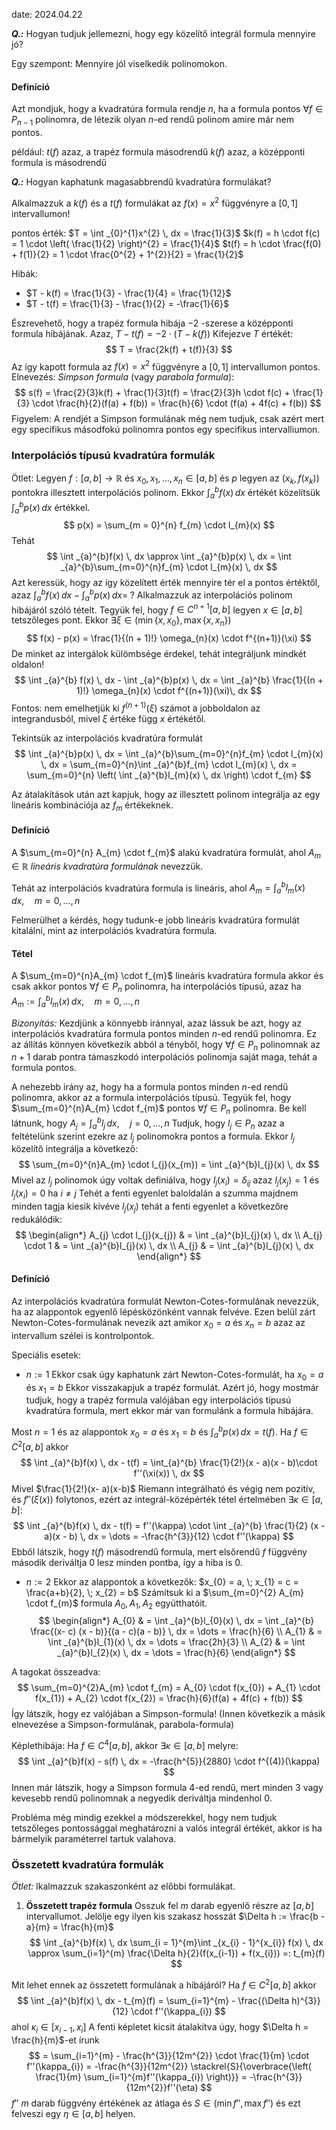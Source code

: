 date: 2024.04.22

***Q.:*** Hogyan tudjuk jellemezni, hogy egy közelítő integrál formula mennyire jó?

Egy szempont: Mennyire jól viselkedik polinomokon.

#### Definíció
Azt mondjuk, hogy a kvadratúra formula rendje $n$, ha a formula pontos $\forall f \in P_{n-1}$ polinomra, de létezik olyan $n$-ed rendű polinom amire már nem pontos.

például:
$t(f)$ azaz, a trapéz formula másodrendű
$k(f)$ azaz, a középponti formula is másodrendű

***Q.:*** Hogyan kaphatunk magasabbrendű kvadratúra formulákat?

Alkalmazzuk a $k(f)$ és a $t(f)$ formulákat az $f(x) = x^{2}$ függvényre a $[0, 1]$ intervallumon!

pontos érték: $T = \int _{0}^{1}x^{2} \, dx = \frac{1}{3}$ 
$k(f) = h \cdot f(c) = 1 \cdot \left( \frac{1}{2} \right)^{2} = \frac{1}{4}$ 
$t(f) = h \cdot \frac{f(0) + f(1)}{2} = 1 \cdot \frac{0^{2} + 1^{2}}{2} = \frac{1}{2}$

Hibák:
- $T - k(f) = \frac{1}{3} - \frac{1}{4} = \frac{1}{12}$
- $T - t(f) = \frac{1}{3} - \frac{1}{2} = -\frac{1}{6}$

Észrevehető, hogy a trapéz formula hibája $-2$ -szerese a középponti formula hibájának. Azaz, $T - t(f) = -2 \cdot (T - k(f))$
Kifejezve $T$ értékét:
$$
T = \frac{2k(f) + t(f)}{3}
$$
Az így kapott formula az $f(x) = x^{2}$ függvényre a $[0, 1]$ intervallumon pontos. 
Elnevezés: *Simpson formula* (vagy *parabola formula*):
$$
s(f) = \frac{2}{3}k(f) + \frac{1}{3}t(f) = \frac{2}{3}h \cdot f(c) + \frac{1}{3} \cdot \frac{h}{2}(f(a) + f(b)) = \frac{h}{6} \cdot (f(a) + 4f(c) + f(b))
$$
Figyelem: A rendjét a Simpson formulának még nem tudjuk, csak azért mert egy specifikus másodfokú polinomra pontos egy specifikus intervalliumon.

### Interpolációs típusú kvadratúra formulák

Ötlet: Legyen $f:[a, b] \to \mathbb{R}$ és $x_{0}, x_{1}, \dots, x_{n} \in [a, b]$ és $p$ legyen az $(x_{k}, f(x_{k}))$ pontokra illesztett interpolációs polinom. Ekkor $\int _{a}^{b}f(x) \, dx$ értékét közelítsük $\int _{a}^{b}p(x) \, dx$ értékkel.
$$
p(x) = \sum_{m = 0}^{n} f_{m} \cdot l_{m}(x)
$$
Tehát
$$
\int _{a}^{b}f(x) \, dx \approx \int _{a}^{b}p(x) \, dx = \int _{a}^{b}\sum_{m=0}^{n}f_{m} \cdot l_{m}(x) \, dx 
$$
Azt keressük, hogy az így közelített érték mennyire tér el a pontos értéktől, azaz $\int _{a}^{b}f(x) \, dx - \int _{a}^{b}p(x) \, dx = \; ?$
Alkalmazzuk az interpolációs polinom hibájáról szóló tételt.
Tegyük fel, hogy $f \in C^{n+1}[a, b]$ legyen $x \in [a, b]$  tetszőleges pont. Ekkor $\exists \xi \in (\min\{ x, x_{0} \}, \max\{ x, x_{n} \})$
$$
f(x) - p(x) = \frac{1}{(n + 1)!} \omega_{n}(x) \cdot f^{(n+1)}(\xi)
$$
De minket az intergálok külömbsége érdekel, tehát integráljunk mindkét oldalon!
$$
\int _{a}^{b} f(x) \, dx - \int  _{a}^{b}p(x) \, dx = \int _{a}^{b} \frac{1}{(n + 1)!} \omega_{n}(x) \cdot f^{(n+1)}(\xi)\, dx 
$$
Fontos: nem emelhetjük ki $f^{(n+1)}(\xi)$ számot a jobboldalon az integrandusból, mivel $\xi$ értéke függ $x$ értékétől.

Tekintsük az interpolációs kvadratúra formulát
$$
\int _{a}^{b}p(x) \, dx = \int _{a}^{b}\sum_{m=0}^{n}f_{m} \cdot l_{m}(x) \, dx = \sum_{m=0}^{n}\int _{a}^{b}f_{m} \cdot l_{m}(x) \, dx = \sum_{m=0}^{n} \left( \int _{a}^{b}l_{m}(x) \, dx  \right) \cdot f_{m}
$$

Az átalakítások után azt kapjuk, hogy az illesztett polinom integrálja az egy lineáris kombinációja az $f_{m}$ értékeknek.

#### Definíció
A $\sum_{m=0}^{n} A_{m} \cdot f_{m}$ alakú kvadratúra formulát, ahol $A_{m} \in \mathbb{R}$ *lineáris kvadratúra formulának* nevezzük.

Tehát az interpolációs kvadratúra formula is lineáris, ahol $A_{m} = \int _{a}^{b}l_{m}(x) \, dx, \quad m = 0, \dots, n$

Felmerülhet a kérdés, hogy tudunk-e jobb lineáris kvadratúra formulát kitalálni, mint az interpolációs kvadratúra formula.
#### Tétel
A $\sum_{m=0}^{n}A_{m} \cdot f_{m}$ lineáris kvadratúra formula akkor és csak akkor pontos $\forall f \in P_{n}$ polinomra, ha interpolációs típusú, azaz ha $A_{m} := \int _{a}^{b}l_{m}(x) \, dx, \quad m= 0, \dots, n$

*Bizonyítás:*
Kezdjünk a könnyebb iránnyal, azaz lássuk be azt, hogy az interpolációs kvadratúra formula pontos minden $n$-ed rendű polinomra.
Ez az állítás könnyen következik abból a tényből, hogy $\forall f \in P_{n}$ polinomnak az $n+1$ darab pontra támaszkodó interpolációs polinomja saját maga, tehát a formula pontos.

A nehezebb irány az, hogy ha a formula pontos minden $n$-ed rendű polinomra, akkor az a formula interpolációs típusú.
Tegyük fel, hogy $\sum_{m=0}^{n}A_{m} \cdot f_{m}$ pontos $\forall f \in P_{n}$ polinomra. Be kell látnunk, hogy $A_{j} = \int _{a}^{b}l_{j} \, dx, \quad j = 0, \dots, n$
Tudjuk, hogy $l_{j} \in P_{n}$ azaz a feltételünk szerint ezekre az $l_{j}$ polinomokra pontos a formula. Ekkor $l_{j}$ közelítő integrálja a következő:
$$
\sum_{m=0}^{n}A_{m} \cdot l_{j}(x_{m}) = \int _{a}^{b}l_{j}(x) \, dx 
$$
Mivel az $l_{j}$ polinomok úgy voltak definiálva, hogy $l_{j}(x_{i}) = \delta_{ij}$ azaz $l_{j}(x_{j}) = 1$ és $l_{j}(x_{i}) = 0$ ha $i \neq j$
Tehét a fenti egyenlet baloldalán a szumma majdnem minden tagja kiesik kivéve $l_{j}(x_{j})$ tehát a fenti egyenlet a következőre redukálódik:
$$
\begin{align*}
A_{j} \cdot l_{j}(x_{j}) & = \int _{a}^{b}l_{j}(x) \, dx \\
A_{j} \cdot 1 & = \int _{a}^{b}l_{j}(x) \, dx \\
A_{j} & = \int _{a}^{b}l_{j}(x) \, dx
\end{align*}
$$

#### Definíció
Az interpolációs kvadratúra formulát Newton-Cotes-formulának nevezzük, ha az alappontok egyenlő lépésközönként vannak felvéve.
Ezen belül zárt Newton-Cotes-formulának nevezik azt amikor $x_{0} = a$ és $x_{n} = b$ azaz az intervallum szélei is kontrolpontok.

Speciális esetek:
- $n := 1$
Ekkor csak úgy kaphatunk zárt Newton-Cotes-formulát, ha $x_{0} = a$ és $x_{1} = b$
Ekkor visszakapjuk a trapéz formulát. Azért jó, hogy mostmár tudjuk, hogy a trapéz formula valójában egy interpolációs típusú kvadratúra formula, mert ekkor már van formulánk a formula hibájára.

Most $n = 1$ és az alappontok $x_{0} = a$ és $x_{1} = b$ és $\int _{a}^{b}p(x) \, dx = t(f)$. Ha $f \in C^{2}[a, b]$ akkor
$$
\int _{a}^{b}f(x) \, dx - t(f) = \int_{a}^{b} \frac{1}{2!}(x - a)(x - b)\cdot f''(\xi(x)) \, dx 
$$
Mivel $\frac{1}{2!}(x- a)(x-b)$ Riemann integrálható és végig nem pozitív, és $f''(\xi(x))$ folytonos, ezért az integrál-középérték tétel értelmében $\exists \kappa \in [a, b]$:
$$
\int _{a}^{b}f(x) \, dx - t(f) = f''(\kappa) \cdot \int _{a}^{b} \frac{1}{2} (x - a)(x - b) \, dx = \dots = -\frac{h^{3}}{12} \cdot f''(\kappa)
$$
Ebből látszik, hogy $t(f)$ másodrendű formula, mert elsőrendű $f$ függvény második deriváltja $0$ lesz minden pontba, így a hiba is $0$. 

- $n := 2$
Ekkor az alappontok a következők: $x_{0} = a, \; x_{1} = c = \frac{a+b}{2}, \; x_{2} = b$
Számítsuk ki a $\sum_{m=0}^{2} A_{m} \cdot f_{m}$ formula $A_{0}, A_{1}, A_{2}$ együtthatóit.
$$
\begin{align*}
A_{0} & = \int _{a}^{b}l_{0}(x) \, dx  = \int _{a}^{b} \frac{(x- c) (x - b)}{(a - c)(a - b)} \, dx = \dots = \frac{h}{6} \\
A_{1} & = \int _{a}^{b}l_{1}(x) \, dx = \dots = \frac{2h}{3} \\
A_{2} & = \int _{a}^{b}l_{2}(x) \, dx = \dots = \frac{h}{6}
\end{align*}
$$

A tagokat összeadva:
$$
\sum_{m=0}^{2}A_{m} \cdot f_{m} = A_{0} \cdot f(x_{0}) + A_{1} \cdot f(x_{1}) + A_{2} \cdot f(x_{2}) = \frac{h}{6}(f(a) + 4f(c) + f(b))
$$
Így látszik, hogy ez valójában a Simpson-formula! (Innen következik a másik elnevezése a Simpson-formulának, parabola-formula)

Képlethibája:
Ha $f \in C^{4}[a, b]$, akkor $\exists\kappa \in [a, b]$ melyre:
$$
\int _{a}^{b}f(x) - s(f) \, dx = -\frac{h^{5}}{2880} \cdot f^{(4)}(\kappa)
$$
Innen már látszik, hogy a Simpson formula $4$-ed rendű, mert minden $3$ vagy kevesebb rendű polinomnak a negyedik deriváltja mindenhol $0$.

Probléma még mindig ezekkel a módszerekkel, hogy nem tudjuk tetszőleges pontossággal meghatározni a valós integrál értékét, akkor is ha bármelyik paraméterrel tartuk valahova.

### Összetett kvadratúra formulák
*Ötlet:* lkalmazzuk szakaszonként az előbbi formulákat.

1. **Összetett trapéz formula**
Osszuk fel $m$ darab egyenlő részre az $[a, b]$ intervallumot. Jelölje egy ilyen kis szakasz hosszát $\Delta h := \frac{b - a}{m} = \frac{h}{m}$
$$
\int _{a}^{b}f(x) \, dx \sum_{i = 1}^{m}\int _{x_{i} - 1}^{x_{i}} f(x) \, dx \approx \sum_{i=1}^{m} \frac{\Delta h}{2}(f(x_{i-1}) + f(x_{i})) =: t_{m}(f)
$$

Mit lehet ennek az összetett formulának a hibájáról?
Ha $f \in C^{2}[a, b]$ akkor
$$
\int _{a}^{b}f(x) \, dx - t_{m}(f) = \sum_{i=1}^{m} - \frac{(\Delta h)^{3}}{12} \cdot f''(\kappa_{i})
$$
ahol $\kappa_{i} \in [x_{i-1}, x_{i}]$ 
A fenti képletet kicsit átalakítva úgy, hogy $\Delta h = \frac{h}{m}$-et írunk
$$
= \sum_{i=1}^{m} - \frac{h^{3}}{12m^{2}} \cdot \frac{1}{m} \cdot f''(\kappa_{i}) = -\frac{h^{3}}{12m^{2}} \stackrel{S}{\overbrace{\left( \frac{1}{m} \sum_{i=1}^{m}f''(\kappa_{i}) \right)}} = -\frac{h^{3}}{12m^{2}}f''(\eta)
$$
$f''$ $m$ darab függvény értékének az átlaga és $S \in (\min f'', \max f'')$  és ezt felveszi egy $\eta \in [a, b]$ helyen.



